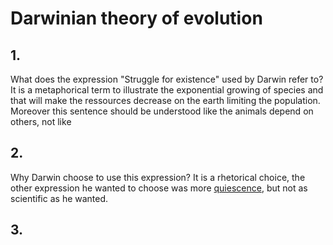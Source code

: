 # Darwinian theory of evolution
## 1. 
What does the expression "Struggle for existence" used by Darwin refer to? 
It is a metaphorical term to illustrate the exponential growing of species and that will make the ressources decrease on the earth limiting the population. Moreover this sentence should be understood like the animals depend on others, not like 

## 2.
Why Darwin choose to use this expression? 
It is a rhetorical choice, the other expression he wanted to choose was more <u>quiescence</u>, but not as scientific as he wanted. 

## 3.